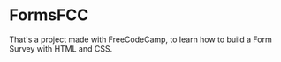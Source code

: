 # FormsFCC
That's a project made with FreeCodeCamp, to learn how to build a Form Survey with HTML and CSS.
